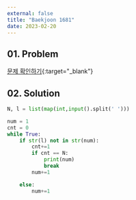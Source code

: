 ```yaml
---
external: false
title: "Baekjoon 1681"
date: 2023-02-20
---
```


## 01. Problem

[문제 확인하기](https://www.acmicpc.net/problem/1681){:target="_blank"}

## 02. Solution

```Python
N, l = list(map(int,input().split(' ')))

num = 1
cnt = 0
while True:
    if str(l) not in str(num):
        cnt+=1
        if cnt == N:
            print(num)
            break
        num+=1

    else:
        num+=1
```
